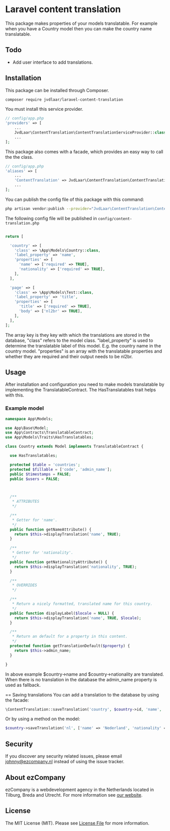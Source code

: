 # Laravel content translation

This package makes properties of your models translatable. For example when you have a Country model then you can make
the country name translatable.

## Todo
- Add user interface to add translations.

## Installation

This package can be installed through Composer.

``` bash
composer require jvdlaar/laravel-content-translation
```
You must install this service provider.

```php
// config/app.php
'providers' => [
    ...
    JvdLaar\ContentTranslation\ContentTranslationServiceProvider::class,
    ...
];
```

This package also comes with a facade, which provides an easy way to call the the class.

```php
// config/app.php
'aliases' => [
    ...
    'ContentTranslation' => JvdLaar\ContentTranslation\ContentTranslationFacade::class,
    ...
];
```

You can publish the config file of this package with this command:

``` bash
php artisan vendor:publish --provider="JvdLaar\ContentTranslation\ContentTranslationServiceProvider"
```

The following config file will be published in `config/content-translation.php`

```php

return [

  'country' => [
    'class' => \App\Models\Country::class,
    'label_property' => 'name',
    'properties' => [
      'name' => ['required' => TRUE],
      'nationality' => ['required' => TRUE],
    ],
  ],

  'page' => [
    'class' => \App\Models\Test::class,
    'label_property' => 'title',
    'properties' => [
      'title' => ['required' => TRUE],
      'body' => ['nl2br' => TRUE],
    ],
  ],
];

```

The array key is they key with which the translations are stored in the database, "class" refers to the model class.
"label_property" is used to determine the translatable label of this model. E.g. the country name in the country model.
"properties" is an array with the translatable properties and whether they are required and their output needs to be
nl2br.

## Usage

After installation and configuration you need to make models translatable by implementing the TranslatableContract. The
HasTranslatables trait helps with this.

### Example model

```php
namespace App\Models;

use App\Base\Model;
use App\Contracts\TranslatableContract;
use App\Models\Traits\HasTranslatables;

class Country extends Model implements TranslatableContract {

  use HasTranslatables;

  protected $table = 'countries';
  protected $fillable = ['code', 'admin_name'];
  public $timestamps = FALSE;
  public $users = FALSE;



  /**
   * ATTRIBUTES
   */

  /**
   * Getter for 'name'.
   */
  public function getNameAttribute() {
    return $this->displayTranslation('name', TRUE);
  }

  /**
   * Getter for 'nationality'.
   */
  public function getNationalityAttribute() {
    return $this->displayTranslation('nationality', TRUE);
  }

  /**
   * OVERRIDES
   */

  /**
   * Return a nicely formatted, translated name for this country.
   */
  public function displayLabel($locale = NULL) {
    return $this->displayTranslation('name', TRUE, $locale);
  }

  /**
   * Return an default for a property in this content.
   */
  protected function getTranslationDefault($property) {
    return $this->admin_name;
  }

}

```

In above example $country->name and $country->nationality are translated. When there is no translation in the database
the admin_name property is used as fallback.

== Saving translations
You can add a translation to the database by using the facade:

```php
\ContentTranslation::saveTranslation('country', $country->id, 'name', 'nl', 'Nederland');
```

Or by using a method on the model:

```php
$country->saveTranslation('nl', ['name' => 'Nederland', 'nationality' => 'Nederlander']);
```

## Security

If you discover any security related issues, please email johnny@ezcompany.nl instead of using the issue tracker.

## About ezCompany
ezCompany is a webdevelopment agency in the Netherlands located in Tilburg, Breda and Utrecht. For more information see
[our website](https://ezcompany.nl).

## License

The MIT License (MIT). Please see [License File](LICENSE.md) for more information.
